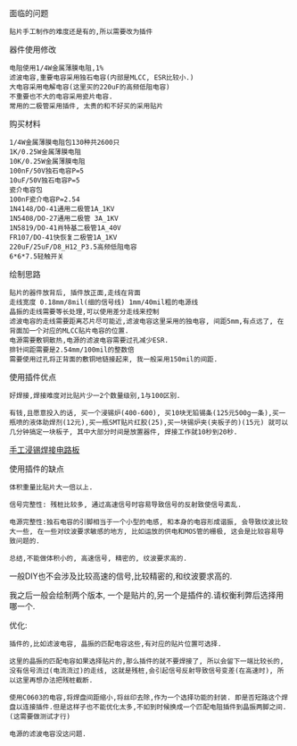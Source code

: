 面临的问题

```
贴片手工制作的难度还是有的,所以需要改为插件
```

器件使用修改

```
电阻使用1/4W金属薄膜电阻,1%
滤波电容,重要电容采用独石电容(内部是MLCC, ESR比较小.)
大电容采用电解电容(这里买的220uF的高频低阻电容)
不重要也不大的电容采用瓷片电容.
常用的二极管采用插件, 太贵的和不好买的采用贴片
```

购买材料

```
1/4W金属薄膜电阻包130种共2600只
1K/0.25W金属薄膜电阻
10K/0.25W金属薄膜电阻
100nF/50V独石电容P=5
10uF/50V独石电容P=5
瓷介电容包
100nF瓷介电容P=2.54
1N4148/DO-41通用二极管1A_1KV
1N5408/DO-27通用二极管 3A_1KV
1N5819/DO-41肖特基二极管1A_40V
FR107/DO-41快恢复二极管1A_1KV
220uF/25uF/D8_H12_P3.5高频低阻电容
6*6*7.5轻触开关
```

绘制思路

```
贴片的器件放背后, 插件放正面,走线在背面
走线宽度 0.18mm/8mil(细的信号线) 1mm/40mil粗的电源线
晶振的走线需要等长处理,可以使用差分走线来控制
滤波电容的走线需要距离芯片尽可能近,滤波电容这里采用的独电容, 间距5mm,有点远了, 在背面加一个对应的MLCC贴片电容的位置.
电源需要敷铜散热,电源的滤波电容需要过孔减少ESR.
排针间距需要是2.54mm/100mil的整数倍
需要使用过孔将正背面的敷铜地链接起来, 我一般采用150mil的间距.
```

使用插件优点

```
好焊接,焊接难度对比贴片少一2个数量级别,1与100区别.

有钱,且愿意投入的话, 买一个浸锡炉(400-600), 买10块无铅锡条(125元500g一条),买一瓶喷的液体助焊剂(12元),买一瓶SMT贴片红胶(25),买一块锡炉夹(夹板子的)(15元) 就可以几分钟搞定一块板子, 其中大部分时间是放置器件, 焊接工作就10秒到20秒.
```

[手工浸锡焊接电路板](https://www.bilibili.com/video/BV1Bg4y147LW/?spm_id_from=333.337.search-card.all.click&vd_source=188a5e02d520f745e2a0cd650b30aa4b)

使用插件的缺点

```
体积重量比贴片大一倍以上.

信号完整性: 残桩比较多, 通过高速信号时容易导致信号的反射致使信号紊乱.

电源完整性:独石电容的引脚相当于一个小型的电感, 和本身的电容形成谐振, 会导致纹波比较大一些, 在一些对纹波要求敏感的地方, 比如运放的供电和MOS管的栅极, 这会是比较容易导致问题的.

总结,不能做体积小的, 高速信号, 精密的, 纹波要求高的.
```

一般DIY也不会涉及比较高速的信号,比较精密的,和纹波要求高的.

我之后一般会绘制两个版本, 一个是贴片的,另一个是插件的.请权衡利弊后选择用哪一个.

优化:

```
插件的,比如滤波电容, 晶振的匹配电容这些,有对应的贴片位置可选择.

这里的晶振的匹配电容如果选择贴片的,那么插件的就不要焊接了, 所以会留下一端比较长的,没有信号流过(电流流过)的走线, 这就是残桩,会引起信号反射导致信号变差(在高速时), 所以这里再想办法把残桩截断.

使用C0603的电容,将焊盘间距缩小,将丝印去除,作为一个选择功能的封装. 即是否短路这个焊盘以连接插件.但是这样子也不能优化太多,不如到时候换成一个匹配电阻插件到晶振两脚之间.(这需要做测试才行)

电源的滤波电容没这问题.
```